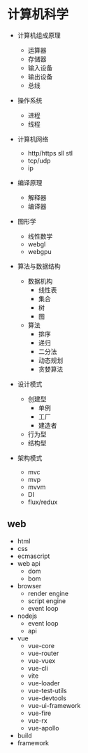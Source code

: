 # 计算机科学

- 计算机组成原理

  - 运算器
  - 存储器
  - 输入设备
  - 输出设备
  - 总线

- 操作系统

  - 进程
  - 线程

- 计算机网络

  - http/https sll stl
  - tcp/udp
  - ip

- 编译原理

  - 解释器
  - 编译器

- 图形学

  - 线性数学
  - webgl
  - webgpu

- 算法与数据结构

  - 数据机构
    - 线性表
    - 集合
    - 树
    - 图
  - 算法
    - 排序
    - 递归
    - 二分法
    - 动态规划
    - 贪婪算法

- 设计模式

  - 创建型
    - 单例
    - 工厂
    - 建造者
  - 行为型
  - 结构型

- 架构模式

  - mvc
  - mvp
  - mvvm
  - DI
  - flux/redux

## web

- html
- css
- ecmascript
- web api
  - dom
  - bom
- browser
  - render engine
  - script engine
  - event loop
- nodejs
  - event loop
  - api
- vue
  - vue-core
  - vue-router
  - vue-vuex
  - vue-cli
  - vite
  - vue-loader
  - vue-test-utils
  - vue-devtools
  - vue-ui-framework
  - vue-fire
  - vue-rx
  - vue-apollo
- build
- framework
